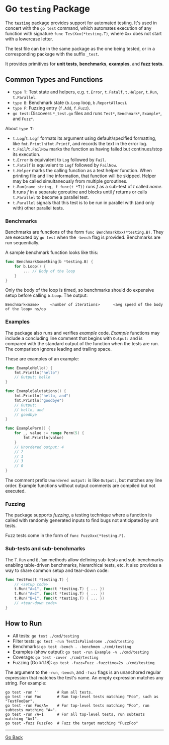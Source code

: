 # Go `testing` Package

The [`testing`](https://pkg.go.dev/testing) package provides support for automated testing. It's used in concert with the `go test` command, which automates execution of any function with signature `func TestXxx(*testing.T)`, where `Xxx` does not start with a lowercase letter.

The test file can be in the same package as the one being tested, or in a corresponding package with the suffix `_test`.

It provides primitives for **unit tests**, **benchmarks**, **examples**, and **fuzz tests**.

## Common Types and Functions

- `type T`: Test state and helpers, e.g. `t.Error`, `t.Fatalf`, `t.Helper`, `t.Run`, `t.Parallel`.
- `type B`: Benchmark state (`b.Loop` loop, `b.ReportAllocs`).
- `type F`: Fuzzing entry (`f.Add`, `f.Fuzz`).
- `go test`: Discovers `*_test.go` files and runs `Test*`, `Benchmark*`, `Example*`, and `Fuzz*`.

About `type T`:

- `t.Log`/`t.Logf` formats its argument using default/specified formatting, like `fmt.Println`/`fmt.Printf`, and records the text in the error log.
- `t.Fail`/`t.FailNow` marks the function as having failed but continues/stop its execution. 
- `t.Error` is equivalent to `Log` followed by `Fail`.
- `t.Fatalf` is equivalent to `Logf` followed by `FailNow`.
- `t.Helper` marks the calling function as a test helper function. When printing file and line information, that function will be skipped. Helper may be called simultaneously from multiple goroutines.
- `t.Run(name string, f func(t *T))` runs *f* as a sub-test of *t* called *name*. It runs *f* in a separate goroutine and blocks until *f* returns or calls `t.Parallel` to become a parallel test.
- `t.Parallel` signals that this test is to be run in parallel with (and only with) other parallel tests.


### Benchmarks

Benchmarks are functions of the form `func BenchmarkXxx(*testing.B)`. They are executed by `go test` when the `-bench` flag is provided. Benchmarks are run sequentially.

A sample benchmark function looks like this:

```go
func BenchmarkSomething(b *testing.B) {
    for b.Loop() {
        ... // Body of the loop
    }
}
```

Only the body of the loop is timed, so benchmarks should do expensive setup before calling `b.Loop`. The output:

```
Benchmark<name>     <number of iterations>      <avg speed of the body of the loop> ns/op
```

### Examples

The package also runs and verifies *example* code. *Example* functions may include a concluding line comment that begins with `Output:` and is compared with the standard output of the function when the tests are run. The comparison ignores leading and trailing space.

These are examples of an example:

```go
func ExampleHello() {
    fmt.Println("hello")
    // Output: hello
}

func ExampleSalutations() {
    fmt.Println("hello, and")
    fmt.Println("goodbye")
    // Output:
    // hello, and
    // goodbye
}

func ExamplePerm() {
    for _, value := range Perm(5) {
        fmt.Println(value)
    }
    // Unordered output: 4
    // 2
    // 1
    // 3
    // 0
}
```

The comment prefix `Unordered output:` is like `Output:`, but matches any line order. Example functions without output comments are compiled but not executed.

### Fuzzing

The package supports *fuzzing*, a testing technique where a function is called with randomly generated inputs to find bugs not anticipated by unit tests.

Fuzz tests come in the form of `func FuzzXxx(*testing.F)`.

### Sub-tests and sub-benchmarks

The `T.Run` and `B.Run` methods allow defining sub-tests and sub-benchmarks enabling table-driven benchmarks, hierarchical tests, etc. It also provides a way to share common setup and tear-down code:

```go
func TestFoo(t *testing.T) {
    // <setup code>
    t.Run("A=1", func(t *testing.T) { ... })
    t.Run("A=2", func(t *testing.T) { ... })
    t.Run("B=1", func(t *testing.T) { ... })
    // <tear-down code>
}
```

## How to Run

- All tests: `go test ./cmd/testing`
- Filter tests: `go test -run TestIsPalindrome ./cmd/testing`
- Benchmarks: `go test -bench . -benchmem ./cmd/testing`
- Examples (show output): `go test -run Example -v ./cmd/testing`
- Coverage: `go test -cover ./cmd/testing`
- Fuzzing (Go ≥1.18): `go test -fuzz=Fuzz -fuzztime=2s ./cmd/testing`

The argument to the `-run`, `-bench`, and `-fuzz` flags is an unanchored regular expression that matches the test's name. An empty expression matches any string. For example:

```
go test -run ''        # Run all tests.
go test -run Foo       # Run top-level tests matching "Foo", such as "TestFooBar".
go test -run Foo/A=    # For top-level tests matching "Foo", run subtests matching "A=".
go test -run /A=1      # For all top-level tests, run subtests matching "A=1".
go test -fuzz FuzzFoo  # Fuzz the target matching "FuzzFoo"
```

---

[Go Back](../../README.md)

